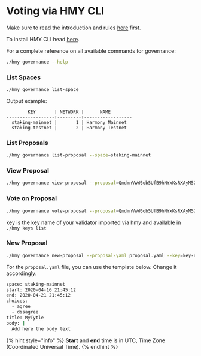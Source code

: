 # Voting via HMY CLI

Make sure to read the introduction and rules [here](./) first.&#x20;

To install HMY CLI head [here](../../../general/ecosystem/harmony-cli/).

For a complete reference on all available commands for governance:

```bash
./hmy governance --help
```

### List Spaces

```bash
./hmy governance list-space
```

Output example:

```
        KEY       | NETWORK |      NAME
------------------+---------+------------------
  staking-mainnet |       1 | Harmony Mainnet
  staking-testnet |       2 | Harmony Testnet
```

### List Proposals

```bash
./hmy governance list-proposal --space=staking-mainnet
```

### View Proposal

```bash
./hmy governance view-proposal --proposal=QmdmnVwW6ob5UfB9hNYxKsRXAyM52jQpNXsV5Vw4fNbiqa
```

### Vote on Proposal

```bash
./hmy governance vote-proposal --proposal=QmdmnVwW6ob5UfB9hNYxKsRXAyM52jQpNXsV5Vw4fNbiqa --choice=agree --key=key-name
```

key is the key name of your validator imported via hmy and available in `./hmy keys list`

### New Proposal

```bash
./hmy governance new-proposal --proposal-yaml proposal.yaml --key=key-name
```

For the `proposal.yaml` file, you can use the template below. Change it accordingly:

```bash
space: staking-mainnet
start: 2020-04-16 21:45:12
end: 2020-04-21 21:45:12
choices:
  - agree
  - disagree
title: MyTytle
body: |
  Add here the body text
```

{% hint style="info" %}
**Start** and **end** time is in UTC, Time Zone (Coordinated Universal Time).
{% endhint %}
